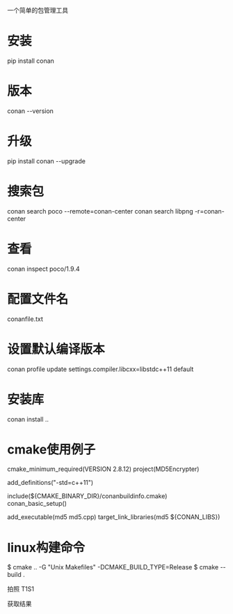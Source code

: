 一个简单的包管理工具



# 安装
pip install conan

# 版本
conan --version

# 升级
pip install conan --upgrade  

# 搜索包
conan search poco --remote=conan-center
conan search libpng -r=conan-center

# 查看  
conan inspect poco/1.9.4

# 配置文件名  
conanfile.txt

# 设置默认编译版本 
conan profile update settings.compiler.libcxx=libstdc++11 default

# 安装库
conan install .. 


# cmake使用例子
cmake_minimum_required(VERSION 2.8.12)
project(MD5Encrypter)

add_definitions("-std=c++11")

include(${CMAKE_BINARY_DIR}/conanbuildinfo.cmake)
conan_basic_setup()

add_executable(md5 md5.cpp)
target_link_libraries(md5 ${CONAN_LIBS})

 

# linux构建命令
$ cmake .. -G "Unix Makefiles" -DCMAKE_BUILD_TYPE=Release
$ cmake --build .































拍照 T1S1

获取结果 







